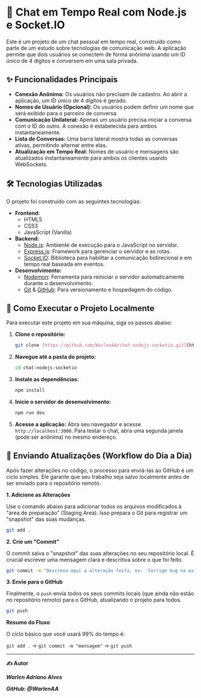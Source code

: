 # 💬 Chat em Tempo Real com Node.js e Socket.IO

Este é um projeto de um chat pessoal em tempo real, construído como parte de um estudo sobre tecnologias de comunicação web. A aplicação permite que dois usuários se conectem de forma anônima usando um ID único de 4 dígitos e conversem em uma sala privada.

## ✨ Funcionalidades Principais

- **Conexão Anônima:** Os usuários não precisam de cadastro. Ao abrir a aplicação, um ID único de 4 dígitos é gerado.
- **Nomes de Usuário (Opcional):** Os usuários podem definir um nome que será exibido para o parceiro de conversa.
- **Comunicação Unilateral:** Apenas um usuário precisa iniciar a conversa com o ID do outro. A conexão é estabelecida para ambos instantaneamente.
- **Lista de Conversas:** Uma barra lateral mostra todas as conversas ativas, permitindo alternar entre elas.
- **Atualização em Tempo Real:** Nomes de usuário e mensagens são atualizados instantaneamente para ambos os clientes usando WebSockets.

## 🛠️ Tecnologias Utilizadas

O projeto foi construído com as seguintes tecnologias:

- **Frontend:**
  - HTML5
  - CSS3
  - JavaScript (Vanilla)
- **Backend:**
  - [Node.js](https://nodejs.org/): Ambiente de execução para o JavaScript no servidor.
  - [Express.js](https://expressjs.com/): Framework para gerenciar o servidor e as rotas.
  - [Socket.IO](https://socket.io/): Biblioteca para habilitar a comunicação bidirecional e em tempo real baseada em eventos.
- **Desenvolvimento:**
  - [Nodemon](https://nodemon.io/): Ferramenta para reiniciar o servidor automaticamente durante o desenvolvimento.
  - [Git](https://git-scm.com/) & [GitHub](https://github.com/): Para versionamento e hospedagem do código.

## 🚀 Como Executar o Projeto Localmente

Para executar este projeto em sua máquina, siga os passos abaixo:

1.  **Clone o repositório:**
    ```bash
    git clone [https://github.com/WarlenAA/chat-nodejs-socketio.git](https://github.com/WarlenAA/chat-nodejs-socketio.git)
    ```

2.  **Navegue até a pasta do projeto:**
    ```bash
    cd chat-nodejs-socketio
    ```

3.  **Instale as dependências:**
    ```bash
    npm install
    ```

4.  **Inicie o servidor de desenvolvimento:**
    ```bash
    npm run dev
    ```

5.  **Acesse a aplicação:**
    Abra seu navegador e acesse `http://localhost:3000`. Para testar o chat, abra uma segunda janela (pode ser anônima) no mesmo endereço.

## 🔁 Enviando Atualizações (Workflow do Dia a Dia)

Após fazer alterações no código, o processo para enviá-las ao GitHub é um ciclo simples. Ele garante que seu trabalho seja salvo localmente antes de ser enviado para o repositório remoto.

**1. Adicione as Alterações**

Use o comando abaixo para adicionar todos os arquivos modificados à "área de preparação" (Staging Area). Isso prepara o Git para registrar um "snapshot" das suas mudanças.

```bash
git add .
```


**2. Crie um "Commit"**

O commit salva o "snapshot" das suas alterações no seu repositório local. É crucial escrever uma mensagem clara e descritiva sobre o que foi feito.

```bash
git commit -m "Descreva aqui a alteração feita, ex: 'Corrige bug na exibição do nome'"
```

**3. Envie para o GitHub**

Finalmente, o `push` envia todos os seus commits locais (que ainda não estão no repositório remoto) para o GitHub, atualizando o projeto para todos.

```bash
git push
```

**Resumo do Fluxo**

O ciclo básico que você usará 99% do tempo é:

`git add .` → `git commit -m "mensagem"` → `git push`

---

**✍️ Autor**

***Warlen Adriano Alves***

***GitHub: @WarlenAA***
    